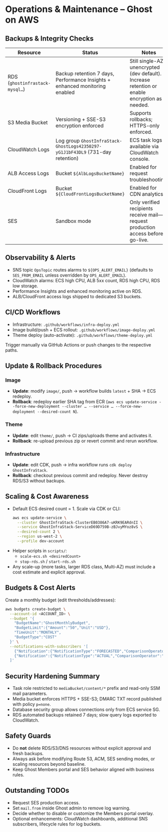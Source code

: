 # Operations & Maintenance – Ghost on AWS

## Backups & Integrity Checks

| Resource | Status | Notes |
|----------|--------|-------|
| RDS (`ghostinfrastack-mysql…`) | Backup retention 7 days, Performance Insights + enhanced monitoring enabled | Still single-AZ / unencrypted (dev default). Increase retention or enable encryption as needed. |
| S3 Media Bucket | Versioning + SSE-S3 encryption enforced | Supports rollbacks; HTTPS-only enforced. |
| CloudWatch Logs | Log group `GhostInfraStack-GhostLogs42350297-yG1J1bF43DL9` (731-day retention) | ECS task logs available via CloudWatch console. |
| ALB Access Logs | Bucket `${AlbLogsBucketName}` | Enabled for request troubleshooting. |
| CloudFront Logs | Bucket `${CloudFrontLogsBucketName}` | Enabled for CDN analytics. |
| SES | Sandbox mode | Only verified recipients receive mail—request production access before go-live. |

## Observability & Alerts

- SNS topic `OpsTopic` routes alarms to `${OPS_ALERT_EMAIL}` (defaults to `SES_FROM_EMAIL` unless overridden by `OPS_ALERT_EMAIL`).
- CloudWatch alarms: ECS high CPU, ALB 5xx count, RDS high CPU, RDS low storage.
- Performance Insights and enhanced monitoring active on RDS.
- ALB/CloudFront access logs shipped to dedicated S3 buckets.

## CI/CD Workflows

- Infrastructure: `.github/workflows/infra-deploy.yml`
- Image build/push + ECS rollout: `.github/workflows/image-deploy.yml`
- Theme deploy (auto-activate): `.github/workflows/theme-deploy.yml`

Trigger manually via GitHub Actions or push changes to the respective paths.

## Update & Rollback Procedures

### Image
- **Update**: modify `image/`, push → workflow builds `latest` + SHA → ECS redeploy.
- **Rollback**: redeploy earlier SHA tag from ECR (`aws ecs update-service --force-new-deployment --cluster … --service … --force-new-deployment --desired-count N`).

### Theme
- **Update**: edit `theme/`, push → CI zips/uploads theme and activates it.
- **Rollback**: re-upload previous zip or revert commit and rerun workflow.

### Infrastructure
- **Update**: edit CDK, push → infra workflow runs `cdk deploy GhostInfraStack`.
- **Rollback**: checkout previous commit and redeploy. Never destroy RDS/S3 without backups.

## Scaling & Cost Awareness

- Default ECS desired count = 1. Scale via CDK or CLI:
  ```bash
  aws ecs update-service \
    --cluster GhostInfraStack-ClusterEB0386A7-uKRK9EARdnII \
    --service GhostInfraStack-ServiceD69D759B-zBJvyMYoz8vS \
    --desired-count 2 \
    --region us-west-2 \
    --profile dev-account
  ```
- Helper scripts in `scripts/`:
  - `scale-ecs.sh <desiredCount>`
  - `stop-rds.sh` / `start-rds.sh`
- Any scale-up (more tasks, larger RDS class, Multi-AZ) must include a cost estimate and explicit approval.

## Budgets & Cost Alerts

Create a monthly budget (edit thresholds/addresses):

```bash
aws budgets create-budget \
  --account-id <ACCOUNT_ID> \
  --budget '{
    "BudgetName":"GhostMonthlyBudget",
    "BudgetLimit":{"Amount":"50","Unit":"USD"},
    "TimeUnit":"MONTHLY",
    "BudgetType":"COST"
  }' \
  --notifications-with-subscribers '[
    {"Notification":{"NotificationType":"FORECASTED","ComparisonOperator":"GREATER_THAN","Threshold":80},"Subscribers":[{"SubscriptionType":"EMAIL","Address":"finance@yourdomain.com"}]},
    {"Notification":{"NotificationType":"ACTUAL","ComparisonOperator":"GREATER_THAN","Threshold":90},"Subscribers":[{"SubscriptionType":"EMAIL","Address":"devops@yourdomain.com"}]}
  ]'
```

## Security Hardening Summary

- Task role restricted to `mediaBucket/content/*` prefix and read-only SSM mail parameters.
- Media bucket enforces HTTPS + SSE-S3; DMARC TXT record published with policy `p=none`.
- Database security group allows connections only from ECS service SG.
- RDS automated backups retained 7 days; slow query logs exported to CloudWatch.

## Safety Guards

- Do **not** delete RDS/S3/DNS resources without explicit approval and fresh backups.
- Always ask before modifying Route 53, ACM, SES sending modes, or scaling resources beyond baseline.
- Keep Ghost Members portal and SES behavior aligned with business rules.

## Outstanding TODOs

- Request SES production access.
- Set `mail.from` inside Ghost admin to remove log warning.
- Decide whether to disable or customize the Members portal overlay.
- Optional enhancements: CloudWatch dashboards, additional SNS subscribers, lifecycle rules for log buckets.
